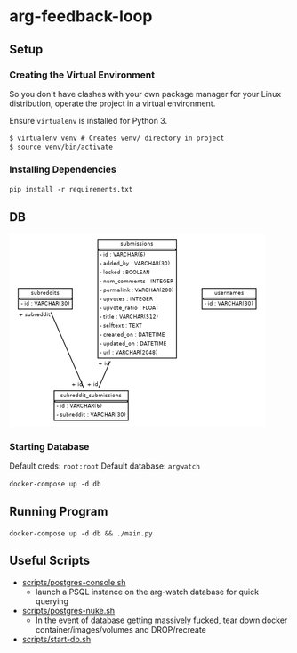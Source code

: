 # arg-feedback-loop

## Setup

### Creating the Virtual Environment

So you don't have clashes with your own package manager for your Linux distribution, operate the project
in a virtual environment.

Ensure `virtualenv` is installed for Python 3.

```
$ virtualenv venv # Creates venv/ directory in project
$ source venv/bin/activate
```

### Installing Dependencies

`pip install -r requirements.txt`

## DB

![](doc/erd.png)

### Starting Database

Default creds: `root:root`
Default database: `argwatch`

`docker-compose up -d db`

## Running Program

`docker-compose up -d db && ./main.py`

## Useful Scripts

* [scripts/postgres-console.sh](scripts/postgres-console.sh) 
	- launch a PSQL instance on the arg-watch database for quick querying
* [scripts/postgres-nuke.sh](scripts/postgres-nuke.sh)
	- In the event of database getting massively fucked, tear down docker container/images/volumes and DROP/recreate
* [scripts/start-db.sh](scripts/start-db.sh)
